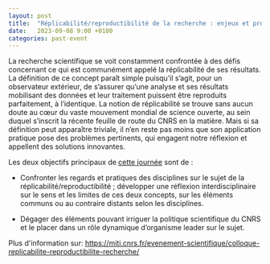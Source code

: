 ```yaml
---
layout: post
title:  "Réplicabilité/reproductibilité de la recherche : enjeux et propositions"
date:   2023-09-08 9:00 +0100
categories: past-event
---
```


La recherche scientifique se voit constamment confrontée à des défis concernant ce qui est communément appelé la réplicabilité de ses résultats. La définition de ce concept paraît simple puisqu’il s’agit, pour un observateur extérieur, de s’assurer qu’une analyse et ses résultats mobilisant des données et leur traitement puissent être reproduits parfaitement, à l’identique. La notion de réplicabilité se trouve sans aucun doute au cœur du vaste mouvement mondial de science ouverte, au sein duquel s’inscrit la récente feuille de route du CNRS en la matière. Mais si sa définition peut apparaître triviale, il n’en reste pas moins que son application pratique pose des problèmes pertinents, qui engagent notre réflexion et appellent des solutions innovantes.

Les deux objectifs principaux de [cette journée](https://miti.cnrs.fr/evenement-scientifique/colloque-replicabilite-reproductibilite-recherche/) sont de :

*  Confronter les regards et pratiques des disciplines sur le sujet de la réplicabilité/reproductibilité ; développer une réflexion interdisciplinaire sur le sens et les limites de ces deux concepts, sur les éléments communs ou au contraire distants selon les disciplines.

*  Dégager des éléments pouvant irriguer la politique scientifique du CNRS et le placer dans un rôle dynamique d’organisme leader sur le sujet.


Plus d'information sur: https://miti.cnrs.fr/evenement-scientifique/colloque-replicabilite-reproductibilite-recherche/
